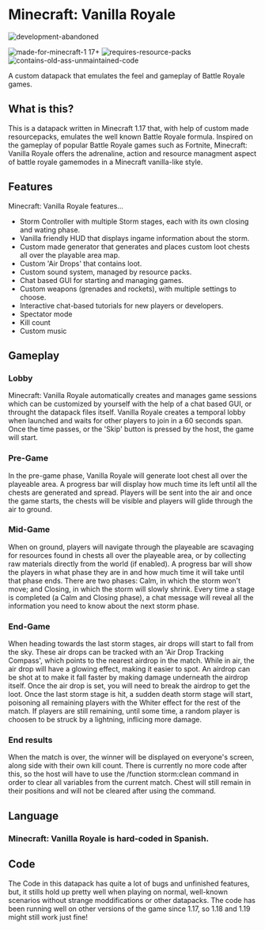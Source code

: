 # Minecraft: Vanilla Royale
![development-abandoned](https://user-images.githubusercontent.com/61473628/185634460-076e8072-0be4-4e28-bda4-cdfc841b8f71.svg)

![made-for-minecraft-1 17+](https://user-images.githubusercontent.com/61473628/185635420-3080db94-5ff6-4145-9511-eed8edabbea3.svg)          ![requires-resource-packs](https://user-images.githubusercontent.com/61473628/185635429-b37742d5-a34d-413f-8723-c13c04c765f8.svg)        ![contains-old-ass-unmaintained-code](https://user-images.githubusercontent.com/61473628/185635438-5a6ba3f1-01c1-455b-b6a6-c769a3cd663d.svg)

A custom datapack that emulates the feel and gameplay of Battle Royale games.

## What is this?
This is a datapack written in Minecraft 1.17 that, with help of custom made resourcepacks, emulates the well known Battle Royale formula. Inspired on the gameplay of popular Battle Royale games such as Fortnite, Minecraft: Vanilla Royale offers the adrenaline, action and resource managment aspect of battle royale gamemodes in a Minecraft vanilla-like style.

## Features
Minecraft: Vanilla Royale features...
- Storm Controller with multiple Storm stages, each with its own closing and wating phase.
- Vanilla friendly HUD that displays ingame information about the storm.
- Custom made generator that generates and places custom loot chests all over the playable area map.
- Custom 'Air Drops' that contains loot.
- Custom sound system, managed by resource packs.
- Chat based GUI for starting and managing games.
- Custom weapons (grenades and rockets), with multiple settings to choose.
- Interactive chat-based tutorials for new players or developers.
- Spectator mode
- Kill count
- Custom music

## Gameplay
### Lobby
Minecraft: Vanilla Royale automatically creates and manages game sessions which can be customized by yourself with the help of a chat based GUI, or throught the datapack files itself. Vanilla Royale creates a temporal lobby when launched and waits for other players to join in a 60 seconds span.
Once the time passes, or the 'Skip' button is pressed by the host, the game will start.
  
### Pre-Game
In the pre-game phase, Vanilla Royale will generate loot chest all over the playeable area. A progress bar will display how much time its left until all the chests are generated and spread. Players will be sent into the air and once the game starts, the chests will be visible and players will glide through the air to ground.

### Mid-Game
When on ground, players will navigate through the playeable are scavaging for resources found in chests all over the playeable area, or by collecting raw materials directly from the world (if enabled). A progress bar will show the players in what phase they are in and how much time it will take until that phase ends.
There are two phases: Calm, in which the storm won't move; and Closing, in which the storm will slowly shrink.
Every time a stage is completed (a Calm and Closing phase), a chat message will reveal all the information you need to know about the next storm phase.

### End-Game
When heading towards the last storm stages, air drops will start to fall from the sky. These air drops can be tracked with an 'Air Drop Tracking Compass', which points to the nearest airdrop in the match. While in air, the air drop will have a glowing effect, making it easier to spot. An airdrop can be shot at to make it fall faster by making damage underneath the airdrop itself. Once the air drop is set, you will need to break the airdrop to get the loot.
Once the last storm stage is hit, a sudden death storm stage will start, poisoning all remaining players with the Whiter effect for the rest of the match.
If players are still remaining, until some time, a random player is choosen to be struck by a lightning, inflicing more damage.

### End results
When the match is over, the winner will be displayed on everyone's screen, along side with their own kill count.
There is currently no more code after this, so the host will have to use the /function storm:clean command in order to clear all variables from the current match.
Chest will still remain in their positions and will not be cleared after using the command.

## Language
### Minecraft: Vanilla Royale is hard-coded in Spanish.

## Code
The Code in this datapack has quite a lot of bugs and unfinished features, but, it stills hold up pretty well when playing on normal, well-known scenarios without strange moddifications or other datapacks. The code has been running well on other versions of the game since 1.17, so 1.18 and 1.19 might still work just fine!
